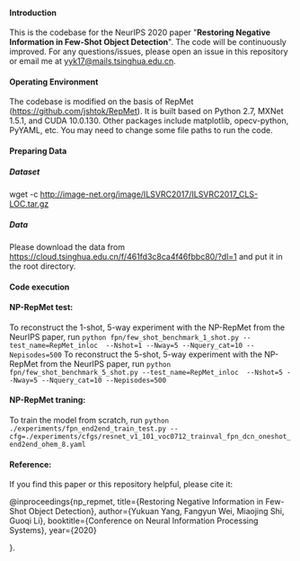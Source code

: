 #### Introduction
This is the codebase for the NeurIPS 2020 paper "**Restoring Negative Information in Few-Shot Object Detection**". 
The code will be continuously improved. For any questions/issues, please open an issue in this repository or email me at <yyk17@mails.tsinghua.edu.cn>.
#### Operating Environment
The codebase is modified on the basis of RepMet (<https://github.com/jshtok/RepMet>). It is built based on Python 2.7, MXNet 1.5.1, and CUDA 10.0.130. Other packages include matplotlib, opecv-python, PyYAML, etc. You may need to change some file paths to run the code.
#### Preparing Data 
##### Dataset 
wget -c http://image-net.org/image/ILSVRC2017/ILSVRC2017_CLS-LOC.tar.gz
##### Data
Please download the data from <https://cloud.tsinghua.edu.cn/f/461fd3c8ca4f46fbbc80/?dl=1> and put it in the root directory.  
#### Code execution
#### NP-RepMet test:
To reconstruct the 1-shot, 5-way experiment with the NP-RepMet from the NeurIPS paper, run
`python fpn/few_shot_benchmark_1_shot.py --test_name=RepMet_inloc  --Nshot=1 --Nway=5 --Nquery_cat=10 --Nepisodes=500`
To reconstruct the 5-shot, 5-way experiment with the NP-RepMet from the NeurIPS paper, run
`python fpn/few_shot_benchmark_5_shot.py --test_name=RepMet_inloc  --Nshot=5 --Nway=5 --Nquery_cat=10 --Nepisodes=500`
#### NP-RepMet traning:
To train the model from scratch, run
`python ./experiments/fpn_end2end_train_test.py --cfg=./experiments/cfgs/resnet_v1_101_voc0712_trainval_fpn_dcn_oneshot_end2end_ohem_8.yaml`
#### Reference:
If you find this paper or this repository helpful, please cite it:
  
  @inproceedings{np_repmet,
  title={Restoring Negative Information in Few-Shot Object Detection},
  author={Yukuan Yang, Fangyun Wei, Miaojing Shi, Guoqi Li},
  booktitle={Conference on Neural Information Processing Systems},
  year={2020}
  
  }.